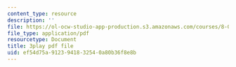 ```yaml
---
content_type: resource
description: ''
file: https://ol-ocw-studio-app-production.s3.amazonaws.com/courses/8-06-quantum-physics-iii-spring-2018/ef54d75a9123941832540a80b36f8e8b_omqSBV--uQ4.pdf
file_type: application/pdf
resourcetype: Document
title: 3play pdf file
uid: ef54d75a-9123-9418-3254-0a80b36f8e8b
---
```

